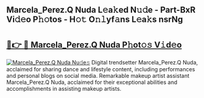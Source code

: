 ## Marcela_Perez.Q Nuda L𝚎a𝚔ed N𝚞𝚍e - Part-BxR Vi𝚍𝚎o P𝚑𝚘tos - H𝚘𝚝 O𝚗𝚕yf𝚊ns L𝚎a𝚔s nsrNg

# <h2><a href="http://kf92a5.oniu.top/?m=Marcela_Perez.Q+Nuda">🔗👉 🔴 Marcela_Perez.Q Nuda P𝚑ot𝚘𝚜 V𝚒d𝚎o</a></h2>

[![Marcela_Perez.Q Nuda Nu𝚍e𝚜](https://i.imgur.com/0qMVB7G.gif)](http://kf92a5.oniu.top/?m=Marcela_Perez.Q+Nuda)
Digital trendsetter Marcela_Perez.Q Nuda, acclaimed for sharing dance and lifestyle content, including performances and personal blogs on social media. Remarkable makeup artist assistant Marcela_Perez.Q Nuda, acclaimed for their exceptional abilities and accomplishments in assisting makeup artists.  
